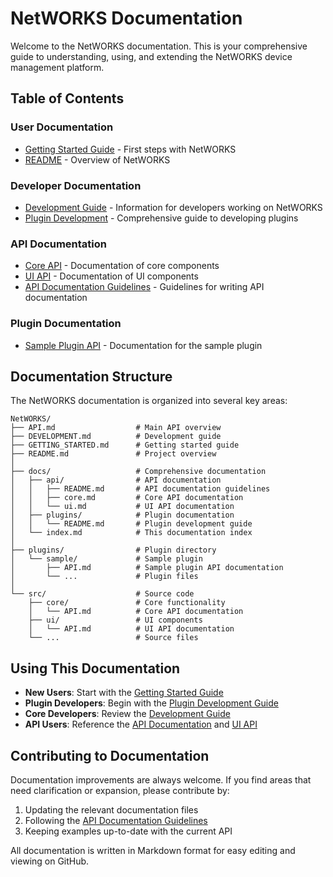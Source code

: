 # NetWORKS Documentation

Welcome to the NetWORKS documentation. This is your comprehensive guide to understanding, using, and extending the NetWORKS device management platform.

## Table of Contents

### User Documentation

- [Getting Started Guide](../GETTING_STARTED.md) - First steps with NetWORKS
- [README](../README.md) - Overview of NetWORKS

### Developer Documentation

- [Development Guide](../DEVELOPMENT.md) - Information for developers working on NetWORKS
- [Plugin Development](plugins/README.md) - Comprehensive guide to developing plugins

### API Documentation

- [Core API](api/core.md) - Documentation of core components
- [UI API](api/ui.md) - Documentation of UI components
- [API Documentation Guidelines](api/README.md) - Guidelines for writing API documentation

### Plugin Documentation

- [Sample Plugin API](../plugins/sample/API.md) - Documentation for the sample plugin

## Documentation Structure

The NetWORKS documentation is organized into several key areas:

```
NetWORKS/
├── API.md                  # Main API overview
├── DEVELOPMENT.md          # Development guide
├── GETTING_STARTED.md      # Getting started guide
├── README.md               # Project overview
│
├── docs/                   # Comprehensive documentation
│   ├── api/                # API documentation
│   │   ├── README.md       # API documentation guidelines
│   │   ├── core.md         # Core API documentation
│   │   └── ui.md           # UI API documentation
│   ├── plugins/            # Plugin documentation
│   │   └── README.md       # Plugin development guide
│   └── index.md            # This documentation index
│
├── plugins/                # Plugin directory
│   └── sample/             # Sample plugin
│       ├── API.md          # Sample plugin API documentation
│       └── ...             # Plugin files
│
└── src/                    # Source code
    ├── core/               # Core functionality
    │   └── API.md          # Core API documentation
    ├── ui/                 # UI components
    │   └── API.md          # UI API documentation
    └── ...                 # Source files
```

## Using This Documentation

- **New Users**: Start with the [Getting Started Guide](../GETTING_STARTED.md)
- **Plugin Developers**: Begin with the [Plugin Development Guide](plugins/README.md)
- **Core Developers**: Review the [Development Guide](../DEVELOPMENT.md)
- **API Users**: Reference the [API Documentation](api/core.md) and [UI API](api/ui.md)

## Contributing to Documentation

Documentation improvements are always welcome. If you find areas that need clarification or expansion, please contribute by:

1. Updating the relevant documentation files
2. Following the [API Documentation Guidelines](api/README.md)
3. Keeping examples up-to-date with the current API

All documentation is written in Markdown format for easy editing and viewing on GitHub. 